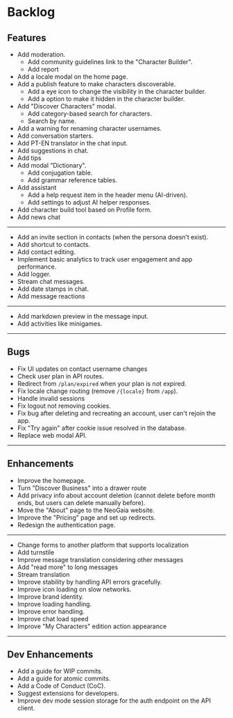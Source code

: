 # Backlog

Features
---

- Add moderation.
  - Add community guidelines link to the "Character Builder".
  - Add report
- Add a locale modal on the home page.
- Add a publish feature to make characters discoverable.
  - Add a eye icon to change the visibility in the character builder.
  - Add a option to make it hidden in the character builder.
- Add "Discover Characters" modal.
  - Add category-based search for characters.
  - Search by name.
- Add a warning for renaming character usernames.
- Add conversation starters.
- Add PT-EN translator in the chat input.
- Add suggestions in chat.
- Add tips
- Add modal "Dictionary".
  - Add conjugation table.
  - Add grammar reference tables.
- Add assistant
  - Add a help request item in the header menu (AI-driven).
  - Add settings to adjust AI helper responses.
- Add character build tool based on Profile form.
- Add news chat
- ---
- Add an invite section in contacts (when the persona doesn’t exist).
- Add shortcut to contacts.
- Add contact editing.
- Implement basic analytics to track user engagement and app performance.
- Add logger.
- Stream chat messages.
- Add date stamps in chat.
- Add message reactions
- ---
- Add markdown preview in the message input.
- Add activities like minigames.

---
Bugs
---

- Fix UI updates on contact username changes
- Check user plan in API routes.
- Redirect from `/plan/expired` when your plan is not expired.
- Fix locale change routing (remove `/{locale}` from `/app`).
- Handle invalid sessions
- Fix logout not removing cookies.
- Fix bug after deleting and recreating an account, user can't rejoin the app.
- Fix "Try again" after cookie issue resolved in the database.
- Replace web modal API.

---
Enhancements
---

- Improve the homepage.
- Turn "Discover Business" into a drawer route
- Add privacy info about account deletion (cannot delete before month ends, but users can delete manually before).
- Move the "About" page to the NeoGaia website.
- Improve the "Pricing" page and set up redirects.
- Redesign the authentication page.
- ---
- Change forms to another platform that supports localization
- Add turnstile
- Improve message translation considering other messages
- Add "read more" to long messages
- Stream translation
- Improve stability by handling API errors gracefully.
- Improve icon loading on slow networks.
- Improve brand identity.
- Improve loading handling.
- Improve error handling.
- Improve chat load speed
- Improve "My Characters" edition action appearance

---
Dev Enhancements
---

- Add a guide for WIP commits.
- Add a guide for atomic commits.
- Add a Code of Conduct (CoC).
- Suggest extensions for developers.
- Improve dev mode session storage for the auth endpoint on the API client.
